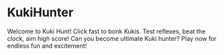 # KukiHunter
Welcome to Kuki Hunt! Click fast to bonk Kukis. Test reflexes, beat the clock, aim high score! Can you become ultimate Kuki hunter? Play now for endless fun and excitement!
